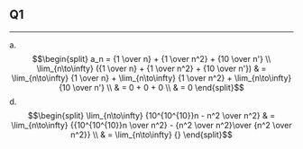 ## Q1
---
a. $$\begin{split} 
a_n = {1 \over n} + {1 \over n^2} + {10 \over n'} \\
\lim_{n\to\infty} ({1 \over n} + {1 \over n^2} + {10 \over n'}) & = \lim_{n\to\infty} {1 \over n} + \lim_{n\to\infty} {1 \over n^2} + \lim_{n\to\infty} {10 \over n'} \\
& = 0 + 0 + 0 \\
& = 0
\end{split}$$
d. $$\begin{split}
\lim_{n\to\infty} {10^{10^{10}}n - n^2 \over n^2} & = \lim_{n\to\infty} {{10^{10^{10}}n \over n^2} - {n^2 \over n^2}\over {n^2 \over n^2}} \\
& = \lim_{n\to\infty} {}
\end{split}$$
